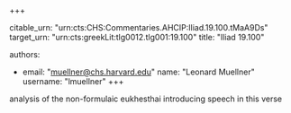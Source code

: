 +++


citable_urn: "urn:cts:CHS:Commentaries.AHCIP:Iliad.19.100.tMaA9Ds"
target_urn: "urn:cts:greekLit:tlg0012.tlg001:19.100"
title: "Iliad 19.100"

authors:
- email: "muellner@chs.harvard.edu"
  name: "Leonard Muellner"
  username: "lmuellner"
+++

<p>analysis of the non-formulaic eukhesthai introducing speech in this verse</p>